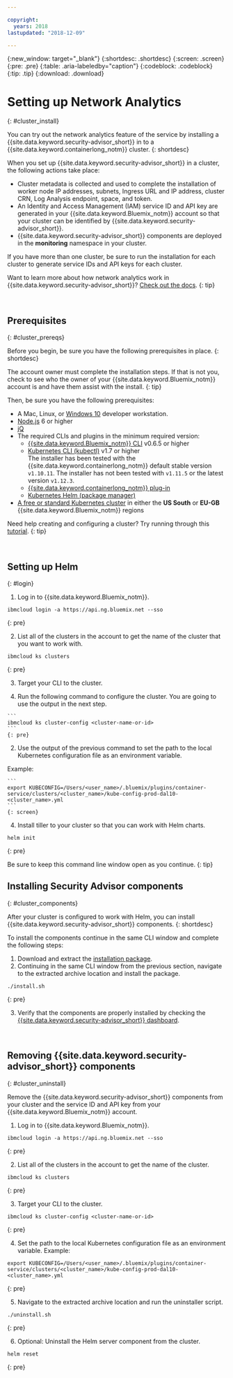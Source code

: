 ```yaml
---

copyright:
  years: 2018
lastupdated: "2018-12-09"

---
```


{:new_window: target="_blank"}
{:shortdesc: .shortdesc}
{:screen: .screen}
{:pre: .pre}
{:table: .aria-labeledby="caption"}
{:codeblock: .codeblock}
{:tip: .tip}
{:download: .download}

# Setting up Network Analytics
{: #cluster_install}

You can try out the network analytics feature of the service by installing a {{site.data.keyword.security-advisor_short}} in to a {{site.data.keyword.containerlong_notm}} cluster.
{: shortdesc}

When you set up {{site.data.keyword.security-advisor_short}} in a cluster, the following actions take place:

* Cluster metadata is collected and used to complete the installation of worker node IP addresses, subnets, Ingress URL and IP address, cluster CRN, Log Analysis endpoint, space, and token.
* An Identity and Access Management (IAM) service ID and API key are generated in your {{site.data.keyword.Bluemix_notm}} account so that your cluster can be identified by {{site.data.keyword.security-advisor_short}}.
* {{site.data.keyword.security-advisor_short}} components are deployed in the **monitoring** namespace in your cluster.

If you have more than one cluster, be sure to run the installation for each cluster to generate service IDs and API keys for each cluster.


Want to learn more about how network analytics work in {{site.data.keyword.security-advisor_short}}? [Check out the docs](network-analytics.html).
{: tip}

</br>

## Prerequisites
{: #cluster_prereqs}

Before you begin, be sure you have the following prerequisites in place.
{: shortdesc}

The account owner must complete the installation steps. If that is not you, check to see who the owner of your {{site.data.keyword.Bluemix_notm}} account is and have them assist with the install.
{: tip}

Then, be sure you have the following prerequisites:

* A Mac, Linux, or [Windows 10](https://win10faq.com/install-run-ubuntu-bash-windows-10/) developer workstation.
* [Node.js](https://nodejs.org/en/) 6 or higher
* [jQ](https://stedolan.github.io/jq/download/)
* The required CLIs and plugins in the minimum required version:
  * [{{site.data.keyword.Bluemix_notm}} CLI](https://console.bluemix.net/docs/cli/reference/bluemix_cli/get_started.html#getting-started) v0.6.5 or higher
  * [Kubernetes CLI (kubectl)](https://kubernetes.io/docs/tasks/tools/install-kubectl/) v1.7 or higher</br> The installer has been tested with the {{site.data.keyword.containerlong_notm}} default stable version `v1.10.11`. The installer has not been tested with `v1.11.5` or the latest version `v1.12.3`.
  * [{{site.data.keyword.containerlong_notm}} plug-in](https://console.bluemix.net/docs/containers/cs_cli_install.html#cs_cli_install)
  * [Kubernetes Helm (package manager)](https://docs.helm.sh/using_helm/#from-script)
* [A free or standard Kubernetes cluster](https://console.bluemix.net/containers-kubernetes/catalog/cluster) in either the **US South** or **EU-GB** {{site.data.keyword.Bluemix_notm}} regions

Need help creating and configuring a cluster? Try running through this [tutorial](/docs/containers/cs_tutorials.html#cs_cluster_tutorial).
{: tip}

</br>

## Setting up Helm
{: #login}

1.  Log in to {{site.data.keyword.Bluemix_notm}}.

  ```
  ibmcloud login -a https://api.ng.bluemix.net --sso
  ```
  {: pre}

2.  List all of the clusters in the account to get the name of the cluster that you want to work with.

  ```
  ibmcloud ks clusters
  ```
  {: pre}

3.  Target your CLI to the cluster.

  1. Run the following command to configure the cluster. You are going to use the output in the next step.

    ```
    ibmcloud ks cluster-config <cluster-name-or-id>
    ```
    {: pre}

  2. Use the output of the previous command to set the path to the local Kubernetes configuration file as an environment variable.

  Example:

    ```
    export KUBECONFIG=/Users/<user_name>/.bluemix/plugins/container-service/clusters/<cluster_name>/kube-config-prod-dal10-<cluster_name>.yml
    ```
    {: screen}

4.  Install tiller to your cluster so that you can work with Helm charts.

  ```
  helm init
  ```
  {: pre}

Be sure to keep this command line window open as you continue.
{: tip}

## Installing Security Advisor components
{: #cluster_components}

After your cluster is configured to work with Helm, you can install {{site.data.keyword.security-advisor_short}} components.
{: shortdesc}


To install the components continue in the same CLI window and complete the following steps:

1. Download and extract the [installation package](https://github.com/IBM-Bluemix-Docs/security-advisor/blob/master/installation.tar.gz?raw=true).
2. Continuing in the same CLI window from the previous section, navigate to the extracted archive location and install the package.

  ```
  ./install.sh
  ```
  {: pre}

3.  Verify that the components are properly installed by checking the [{{site.data.keyword.security-advisor_short}} dashboard](https://console.bluemix.net/security-advisor/#/dashboard).

</br>

## Removing {{site.data.keyword.security-advisor_short}} components
{: #cluster_uninstall}

Remove the {{site.data.keyword.security-advisor_short}} components from your cluster and the service ID and API key from your {{site.data.keyword.Bluemix_notm}} account.

1. Log in to {{site.data.keyword.Bluemix_notm}}.

  ```
  ibmcloud login -a https://api.ng.bluemix.net --sso
  ```
  {: pre}

2. List all of the clusters in the account to get the name of the cluster.

  ```
  ibmcloud ks clusters
  ```
  {: pre}

3. Target your CLI to the cluster.

  ```
  ibmcloud ks cluster-config <cluster-name-or-id>
  ```
  {: pre}

4. Set the path to the local Kubernetes configuration file as an environment variable. Example:

  ```
  export KUBECONFIG=/Users/<user_name>/.bluemix/plugins/container-service/clusters/<cluster_name>/kube-config-prod-dal10-<cluster_name>.yml
  ```
  {: pre}

5. Navigate to the extracted archive location and run the uninstaller script.

  ```
  ./uninstall.sh
  ```
  {: pre}

6. Optional: Uninstall the Helm server component from the cluster.

  ```
  helm reset
  ```
  {: pre}
